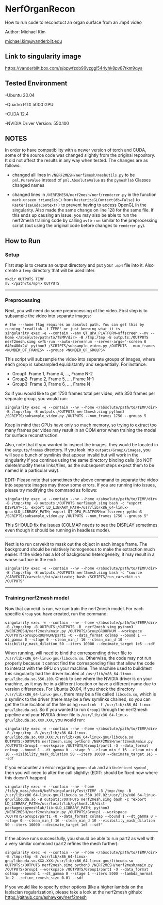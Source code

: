 # NerfOrganRecon
How to run code to reconstuct an organ surface from an .mp4 video

Author: Michael Kim

michael.kim@vanderbilt.edu

## Link to singularity image

https://vanderbilt.box.com/s/ppwfzob96vzggl544yhk8pv87rkm9qya

## Tested Environment

-Ubuntu 20.04

-Quadro RTX 5000 GPU

-CUDA 12.4

-NVIDIA Driver Version: 550.100

## NOTES

In order to have compatibility with a newer version of torch and CUDA, some of the source code was changed slightly from the original repository. It did not affect the results in any way when tested. The changes are as follows:

- changed all lines in `/NERF2MESH/nerf2mesh/meshutils.py` to be `pml.PureValue` instead of `pml.AbsoluteValue` as the `pymeshlab` Classes changed names
  
- changed lines in `/NERF2MESH/nerf2mesh/nerf/renderer.py` in the function `mark_unseen_triangles()` from `RasterizeGLContext(db=False)` to `RasterizeCudaContext()` to prevent having to access OpenGL in the singularity. Also made the same change on line 128 for the same file. If this ends up causing an issue, you may also be able to run the nerf2mesh training code by calling `xvfb-run` similar to the preprocessing script (but using the original code before changes to `renderer.py`).

## How to Run

### Setup

First step is to create an output directory and put your `.mp4` file into it. Also create a `temp` directory that will be used later:

```
mkdir OUTPUTS TEMP
mv </path/to/mp4> OUTPUTS
```
***
### Preprocessing

Next, you will need do some preprocessing of the video. First step is to subsample the video into separate images:

```
# the ---home flag requires an absolut path. You can get this by running 'readlink -f TEMP' or just knowing what it is
singularity exec -e --contain --env QT_QPA_PLATFORM=offscreen --nv --home </absolute/path/to/TEMP/dir> -B /tmp:/tmp -B outputs:/OUTPUTS nerf2mesh.simg xvfb-run --auto-servernum --server-args='-screen 0 640x480x24' python3 /SCRIPTS/subsample_video.py /OUTPUTS --num_frames <NUMBER_OF_FRAMES> --groups <NUMBER_OF_GROUPS>
```

This script will subsample the video into separate groups of images, where each group is subsampled equidistantly and sequentially. For instance:
- Group1: Frame 1, Frame 4, ..., Frame N-2
- Group2: Frame 2, Frame 5, ..., Frame N-1
- Group3: Frame 3, Frame 6, ..., Frame N

So if you would like to get 1750 frames total per video, with 350 frames per separate group, you would run:
```
singularity exec -e --contain --nv --home </absolute/path/to/TEMP/dir> -B /tmp:/tmp -B outputs:/OUTPUTS nerf2mesh.simg python3 /SCRIPTS/subsample_video.py /OUTPUTS --num_frames 1750 --groups 5
```

Keep in mind that GPUs have only so much memory, so trying to extract too many frames per video may result in an OOM error when training the model for surface reconstruction.

Also, note that if you wanted to inspect the images, they would be located in the `outputs/frames` directory. If you look into `outputs/GroupX/images`, you will see a bunch of symlinks that appear invalid but will work in the singularity if you continue using the same directory binding calls (do NOT delete/modify these links/files, as the subsequent steps expect them to be named in a particular way).

EDIT: Please note that sometimes the above command to separate the video into separate images may throw some errors. If you are running into issues, please try modifying the command as follows:

```
singularity exec -e --contain --nv --home </absolute/path/to/TEMP/dir> -B /tmp:/tmp -B outputs:/OUTPUTS nerf2mesh.simg bash -c "export DISPLAY=:1; export LD_LIBRARY_PATH=/usr/lib/x86_64-linux-gnu:$LD_LIBRARY_PATH; export QT_QPA_PLATFORM=offscreen; python3 /SCRIPTS/subsample_video.py /OUTPUTS --num_frames 1750 --groups 5"
```

This SHOULD fix the issues (COLMAP needs to see the DISPLAY sometimes even though it should be running in headless mode).

***
Next is to run carvekit to mask out the object in each image frame. The background should be relatively homogenous to make the extraction much easier. If the video has a lot of background heterogeneity, it may result in a worse surface in the end:
```
singularity exec -e --contain --nv --home </absolute/path/to/TEMP/dir> -B /tmp:/tmp -B outputs:/OUTPUTS nerf2mesh.simg bash -c "source /CARVEKIT/carvekit/bin/activate; bash /SCRIPTS/run_carvekit.sh /OUTPUTS"
```
***

### Training nerf2mesh model

Now that carvekit is run, we can train the nerf2mesh model. For each specific `Group` you have created, run the command:
```
singularity exec -e --contain --nv --home </absolute/path/to/TEMP/dir> -B /tmp:/tmp -B OUTPUTS:/OUTPUTS -B  nerf2mesh.simg python3 /NERF2MESH/nerf2mesh/main.py /OUTPUTS/GroupGROUPNUM --workspace /OUTPUTS/GroupGROUPNUM/part1 -O --data_format colmap --bound 1 --dt_gamma 0 --stage 0 --clean_min_f 16 --clean_min_d 10 --visibility_mask_dilation 50 --iters 10000 --decimate_target 1e5 --sdf
```

When running, will need to bind the corresponding driver file to `/usr/lib/x86_64-linux-gnu/libcuda.so`. Otherwise, the code may not run properly because it cannot find the corresponding files that allow the code to interact with the GPU on your machine. The machine used to build/test this singularity had the driver located at `/usr/lib/x86_64-linux-gnu/libcuda.so.550.100`. Check to see where the NVIDIA driver is on your machine, as it may be in a different location or have a different name due to version differences. For Ubuntu 20.04, if you check the directory `/usr/lib/x86_64-linux-gnu/`, there may be a file called `libcuda.so`, which is a symlink to the driver (there may be a few symlinks chained, so you can get the true location of the file using `readlink -f /usr/lib/x86_64-linux-gnu/libcuda.so`). So if you wanted to run `Group1` through the nerf2mesh pipeline and your NVIDIA driver file is `/usr/lib/x86_64-linux-gnu/libcuda.so.XXX.XXX`, you would run:

```
singularity exec -e --contain --nv --home </absolute/path/to/TEMP/dir> -B /tmp:/tmp -B /usr/lib/x86_64-linux-gnu/libcuda.so.XXX.XXX:/usr/lib/x86_64-linux-gnu/libcuda.so OUTPUTS:/OUTPUTS nerf2mesh.simg python3 /NERF2MESH/nerf2mesh/main.py /OUTPUTS/Group1 --workspace /OUTPUTS/Group1/part1 -O --data_format colmap --bound 1 --dt_gamma 0 --stage 0 --clean_min_f 16 --clean_min_d 10 --visibility_mask_dilation 50 --iters 10000 --decimate_target 1e5 --sdf
```

If you encounter an error regarding `pymeshlab` and an `Undefined symbol`, then you will need to alter the call slightly: (EDIT: should be fixed now where this doesn't happen)

```
singularity exec -e --contain --nv --home /fs5/p_masi/choc8/NeRFsingularityTest/TEMP -B /tmp:/tmp -B /usr/lib/x86_64-linux-gnu/libcuda.so.550.107.02:/usr/lib/x86_64-linux-gnu/libcuda.so -B outputs:/OUTPUTS nerf2mesh.simg bash -c "export LD_LIBRARY_PATH=/usr/local/lib/python3.10/dist-packages/pymeshlab/lib:$LD_LIBRARY_PATH; python3 /NERF2MESH/nerf2mesh/main.py /OUTPUTS/Group1 --workspace /OUTPUTS/Group1/part1 -O --data_format colmap --bound 1 --dt_gamma 0 --stage 0 --clean_min_f 16 --clean_min_d 10 --visibility_mask_dilation 50 --iters 10000 --decimate_target 1e5 --sdf"
```

***
If the above runs successfully, you should be able to run part2 as well with a very similar command (part2 refines the mesh further):
```
singularity exec -e --contain --nv --home </absolute/path/to/TEMP/dir> -B /tmp:/tmp -B /usr/lib/x86_64-linux-gnu/libcuda.so.XXX.XXX:/usr/lib/x86_64-linux-gnu/libcuda.so OUTPUTS:/OUTPUTS nerf2mesh.simg python3 /NERF2MESH/nerf2mesh/main.py /OUTPUTS/Group1 --workspace /OUTPUTS/Group1/part1 -O --data_format colmap --bound 1 --dt_gamma 0 --stage 1 --iters 5000 --lambda_normal 1e-2 --refine_remesh_size 0.01 --sdf
```

If you would like to specify other options (like a higher lambda on the laplacian regularization), please take a look at the nerf2mesh github: https://github.com/ashawkey/nerf2mesh



